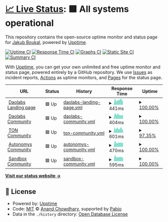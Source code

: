 # [📈 Live Status](https://SukiCZ.github.io/DAO-Upptime): <!--live status--> **🟩 All systems operational**

This repository contains the open-source uptime monitor and status page for [Jakub Boukal](suki.wtf), powered by [Upptime](https://github.com/upptime/upptime).

[![Uptime CI](https://github.com/SukiCZ/DAO-Upptime/workflows/Uptime%20CI/badge.svg)](https://github.com/SukiCZ/DAO-Upptime/actions?query=workflow%3A%22Uptime+CI%22)
[![Response Time CI](https://github.com/SukiCZ/DAO-Upptime/workflows/Response%20Time%20CI/badge.svg)](https://github.com/SukiCZ/DAO-Upptime/actions?query=workflow%3A%22Response+Time+CI%22)
[![Graphs CI](https://github.com/SukiCZ/DAO-Upptime/workflows/Graphs%20CI/badge.svg)](https://github.com/SukiCZ/DAO-Upptime/actions?query=workflow%3A%22Graphs+CI%22)
[![Static Site CI](https://github.com/SukiCZ/DAO-Upptime/workflows/Static%20Site%20CI/badge.svg)](https://github.com/SukiCZ/DAO-Upptime/actions?query=workflow%3A%22Static+Site+CI%22)
[![Summary CI](https://github.com/SukiCZ/DAO-Upptime/workflows/Summary%20CI/badge.svg)](https://github.com/SukiCZ/DAO-Upptime/actions?query=workflow%3A%22Summary+CI%22)

With [Upptime](https://upptime.js.org), you can get your own unlimited and free uptime monitor and status page, powered entirely by a GitHub repository. We use [Issues](https://github.com/SukiCZ/DAO-Upptime/issues) as incident reports, [Actions](https://github.com/SukiCZ/DAO-Upptime/actions) as uptime monitors, and [Pages](https://SukiCZ.github.io/DAO-Upptime) for the status page.

<!--start: status pages-->
<!-- This summary is generated by Upptime (https://github.com/upptime/upptime) -->
<!-- Do not edit this manually, your changes will be overwritten -->
<!-- prettier-ignore -->
| URL | Status | History | Response Time | Uptime |
| --- | ------ | ------- | ------------- | ------ |
| <img alt="" src="https://icons.duckduckgo.com/ip3/daolabs.com.ico" height="13"> [Daolabs Landing page](https://daolabs.com) | 🟩 Up | [daolabs-landing-page.yml](https://github.com/SukiCZ/DAO-Upptime/commits/HEAD/history/daolabs-landing-page.yml) | <details><summary><img alt="Response time graph" src="./graphs/daolabs-landing-page/response-time-week.png" height="20"> 441ms</summary><br><a href="https://SukiCZ.github.io/DAO-Upptime/history/daolabs-landing-page"><img alt="Response time 538" src="https://img.shields.io/endpoint?url=https%3A%2F%2Fraw.githubusercontent.com%2FSukiCZ%2FDAO-Upptime%2FHEAD%2Fapi%2Fdaolabs-landing-page%2Fresponse-time.json"></a><br><a href="https://SukiCZ.github.io/DAO-Upptime/history/daolabs-landing-page"><img alt="24-hour response time 607" src="https://img.shields.io/endpoint?url=https%3A%2F%2Fraw.githubusercontent.com%2FSukiCZ%2FDAO-Upptime%2FHEAD%2Fapi%2Fdaolabs-landing-page%2Fresponse-time-day.json"></a><br><a href="https://SukiCZ.github.io/DAO-Upptime/history/daolabs-landing-page"><img alt="7-day response time 441" src="https://img.shields.io/endpoint?url=https%3A%2F%2Fraw.githubusercontent.com%2FSukiCZ%2FDAO-Upptime%2FHEAD%2Fapi%2Fdaolabs-landing-page%2Fresponse-time-week.json"></a><br><a href="https://SukiCZ.github.io/DAO-Upptime/history/daolabs-landing-page"><img alt="30-day response time 575" src="https://img.shields.io/endpoint?url=https%3A%2F%2Fraw.githubusercontent.com%2FSukiCZ%2FDAO-Upptime%2FHEAD%2Fapi%2Fdaolabs-landing-page%2Fresponse-time-month.json"></a><br><a href="https://SukiCZ.github.io/DAO-Upptime/history/daolabs-landing-page"><img alt="1-year response time 538" src="https://img.shields.io/endpoint?url=https%3A%2F%2Fraw.githubusercontent.com%2FSukiCZ%2FDAO-Upptime%2FHEAD%2Fapi%2Fdaolabs-landing-page%2Fresponse-time-year.json"></a></details> | <details><summary><a href="https://SukiCZ.github.io/DAO-Upptime/history/daolabs-landing-page">100.00%</a></summary><a href="https://SukiCZ.github.io/DAO-Upptime/history/daolabs-landing-page"><img alt="All-time uptime 100.00%" src="https://img.shields.io/endpoint?url=https%3A%2F%2Fraw.githubusercontent.com%2FSukiCZ%2FDAO-Upptime%2FHEAD%2Fapi%2Fdaolabs-landing-page%2Fuptime.json"></a><br><a href="https://SukiCZ.github.io/DAO-Upptime/history/daolabs-landing-page"><img alt="24-hour uptime 100.00%" src="https://img.shields.io/endpoint?url=https%3A%2F%2Fraw.githubusercontent.com%2FSukiCZ%2FDAO-Upptime%2FHEAD%2Fapi%2Fdaolabs-landing-page%2Fuptime-day.json"></a><br><a href="https://SukiCZ.github.io/DAO-Upptime/history/daolabs-landing-page"><img alt="7-day uptime 100.00%" src="https://img.shields.io/endpoint?url=https%3A%2F%2Fraw.githubusercontent.com%2FSukiCZ%2FDAO-Upptime%2FHEAD%2Fapi%2Fdaolabs-landing-page%2Fuptime-week.json"></a><br><a href="https://SukiCZ.github.io/DAO-Upptime/history/daolabs-landing-page"><img alt="30-day uptime 100.00%" src="https://img.shields.io/endpoint?url=https%3A%2F%2Fraw.githubusercontent.com%2FSukiCZ%2FDAO-Upptime%2FHEAD%2Fapi%2Fdaolabs-landing-page%2Fuptime-month.json"></a><br><a href="https://SukiCZ.github.io/DAO-Upptime/history/daolabs-landing-page"><img alt="1-year uptime 100.00%" src="https://img.shields.io/endpoint?url=https%3A%2F%2Fraw.githubusercontent.com%2FSukiCZ%2FDAO-Upptime%2FHEAD%2Fapi%2Fdaolabs-landing-page%2Fuptime-year.json"></a></details>
| <img alt="" src="https://icons.duckduckgo.com/ip3/community.daolabs.com.ico" height="13"> [Daolabs Community](https://community.daolabs.com) | 🟩 Up | [daolabs-community.yml](https://github.com/SukiCZ/DAO-Upptime/commits/HEAD/history/daolabs-community.yml) | <details><summary><img alt="Response time graph" src="./graphs/daolabs-community/response-time-week.png" height="20"> 404ms</summary><br><a href="https://SukiCZ.github.io/DAO-Upptime/history/daolabs-community"><img alt="Response time 454" src="https://img.shields.io/endpoint?url=https%3A%2F%2Fraw.githubusercontent.com%2FSukiCZ%2FDAO-Upptime%2FHEAD%2Fapi%2Fdaolabs-community%2Fresponse-time.json"></a><br><a href="https://SukiCZ.github.io/DAO-Upptime/history/daolabs-community"><img alt="24-hour response time 586" src="https://img.shields.io/endpoint?url=https%3A%2F%2Fraw.githubusercontent.com%2FSukiCZ%2FDAO-Upptime%2FHEAD%2Fapi%2Fdaolabs-community%2Fresponse-time-day.json"></a><br><a href="https://SukiCZ.github.io/DAO-Upptime/history/daolabs-community"><img alt="7-day response time 404" src="https://img.shields.io/endpoint?url=https%3A%2F%2Fraw.githubusercontent.com%2FSukiCZ%2FDAO-Upptime%2FHEAD%2Fapi%2Fdaolabs-community%2Fresponse-time-week.json"></a><br><a href="https://SukiCZ.github.io/DAO-Upptime/history/daolabs-community"><img alt="30-day response time 471" src="https://img.shields.io/endpoint?url=https%3A%2F%2Fraw.githubusercontent.com%2FSukiCZ%2FDAO-Upptime%2FHEAD%2Fapi%2Fdaolabs-community%2Fresponse-time-month.json"></a><br><a href="https://SukiCZ.github.io/DAO-Upptime/history/daolabs-community"><img alt="1-year response time 454" src="https://img.shields.io/endpoint?url=https%3A%2F%2Fraw.githubusercontent.com%2FSukiCZ%2FDAO-Upptime%2FHEAD%2Fapi%2Fdaolabs-community%2Fresponse-time-year.json"></a></details> | <details><summary><a href="https://SukiCZ.github.io/DAO-Upptime/history/daolabs-community">100.00%</a></summary><a href="https://SukiCZ.github.io/DAO-Upptime/history/daolabs-community"><img alt="All-time uptime 100.00%" src="https://img.shields.io/endpoint?url=https%3A%2F%2Fraw.githubusercontent.com%2FSukiCZ%2FDAO-Upptime%2FHEAD%2Fapi%2Fdaolabs-community%2Fuptime.json"></a><br><a href="https://SukiCZ.github.io/DAO-Upptime/history/daolabs-community"><img alt="24-hour uptime 100.00%" src="https://img.shields.io/endpoint?url=https%3A%2F%2Fraw.githubusercontent.com%2FSukiCZ%2FDAO-Upptime%2FHEAD%2Fapi%2Fdaolabs-community%2Fuptime-day.json"></a><br><a href="https://SukiCZ.github.io/DAO-Upptime/history/daolabs-community"><img alt="7-day uptime 100.00%" src="https://img.shields.io/endpoint?url=https%3A%2F%2Fraw.githubusercontent.com%2FSukiCZ%2FDAO-Upptime%2FHEAD%2Fapi%2Fdaolabs-community%2Fuptime-week.json"></a><br><a href="https://SukiCZ.github.io/DAO-Upptime/history/daolabs-community"><img alt="30-day uptime 100.00%" src="https://img.shields.io/endpoint?url=https%3A%2F%2Fraw.githubusercontent.com%2FSukiCZ%2FDAO-Upptime%2FHEAD%2Fapi%2Fdaolabs-community%2Fuptime-month.json"></a><br><a href="https://SukiCZ.github.io/DAO-Upptime/history/daolabs-community"><img alt="1-year uptime 100.00%" src="https://img.shields.io/endpoint?url=https%3A%2F%2Fraw.githubusercontent.com%2FSukiCZ%2FDAO-Upptime%2FHEAD%2Fapi%2Fdaolabs-community%2Fuptime-year.json"></a></details>
| <img alt="" src="https://icons.duckduckgo.com/ip3/toncommunityhub.com.ico" height="13"> [TON Community](https://toncommunityhub.com) | 🟩 Up | [ton-community.yml](https://github.com/SukiCZ/DAO-Upptime/commits/HEAD/history/ton-community.yml) | <details><summary><img alt="Response time graph" src="./graphs/ton-community/response-time-week.png" height="20"> 601ms</summary><br><a href="https://SukiCZ.github.io/DAO-Upptime/history/ton-community"><img alt="Response time 655" src="https://img.shields.io/endpoint?url=https%3A%2F%2Fraw.githubusercontent.com%2FSukiCZ%2FDAO-Upptime%2FHEAD%2Fapi%2Fton-community%2Fresponse-time.json"></a><br><a href="https://SukiCZ.github.io/DAO-Upptime/history/ton-community"><img alt="24-hour response time 753" src="https://img.shields.io/endpoint?url=https%3A%2F%2Fraw.githubusercontent.com%2FSukiCZ%2FDAO-Upptime%2FHEAD%2Fapi%2Fton-community%2Fresponse-time-day.json"></a><br><a href="https://SukiCZ.github.io/DAO-Upptime/history/ton-community"><img alt="7-day response time 601" src="https://img.shields.io/endpoint?url=https%3A%2F%2Fraw.githubusercontent.com%2FSukiCZ%2FDAO-Upptime%2FHEAD%2Fapi%2Fton-community%2Fresponse-time-week.json"></a><br><a href="https://SukiCZ.github.io/DAO-Upptime/history/ton-community"><img alt="30-day response time 669" src="https://img.shields.io/endpoint?url=https%3A%2F%2Fraw.githubusercontent.com%2FSukiCZ%2FDAO-Upptime%2FHEAD%2Fapi%2Fton-community%2Fresponse-time-month.json"></a><br><a href="https://SukiCZ.github.io/DAO-Upptime/history/ton-community"><img alt="1-year response time 655" src="https://img.shields.io/endpoint?url=https%3A%2F%2Fraw.githubusercontent.com%2FSukiCZ%2FDAO-Upptime%2FHEAD%2Fapi%2Fton-community%2Fresponse-time-year.json"></a></details> | <details><summary><a href="https://SukiCZ.github.io/DAO-Upptime/history/ton-community">97.35%</a></summary><a href="https://SukiCZ.github.io/DAO-Upptime/history/ton-community"><img alt="All-time uptime 99.39%" src="https://img.shields.io/endpoint?url=https%3A%2F%2Fraw.githubusercontent.com%2FSukiCZ%2FDAO-Upptime%2FHEAD%2Fapi%2Fton-community%2Fuptime.json"></a><br><a href="https://SukiCZ.github.io/DAO-Upptime/history/ton-community"><img alt="24-hour uptime 100.00%" src="https://img.shields.io/endpoint?url=https%3A%2F%2Fraw.githubusercontent.com%2FSukiCZ%2FDAO-Upptime%2FHEAD%2Fapi%2Fton-community%2Fuptime-day.json"></a><br><a href="https://SukiCZ.github.io/DAO-Upptime/history/ton-community"><img alt="7-day uptime 97.35%" src="https://img.shields.io/endpoint?url=https%3A%2F%2Fraw.githubusercontent.com%2FSukiCZ%2FDAO-Upptime%2FHEAD%2Fapi%2Fton-community%2Fuptime-week.json"></a><br><a href="https://SukiCZ.github.io/DAO-Upptime/history/ton-community"><img alt="30-day uptime 99.25%" src="https://img.shields.io/endpoint?url=https%3A%2F%2Fraw.githubusercontent.com%2FSukiCZ%2FDAO-Upptime%2FHEAD%2Fapi%2Fton-community%2Fuptime-month.json"></a><br><a href="https://SukiCZ.github.io/DAO-Upptime/history/ton-community"><img alt="1-year uptime 99.39%" src="https://img.shields.io/endpoint?url=https%3A%2F%2Fraw.githubusercontent.com%2FSukiCZ%2FDAO-Upptime%2FHEAD%2Fapi%2Fton-community%2Fuptime-year.json"></a></details>
| <img alt="" src="https://icons.duckduckgo.com/ip3/community.autonomys.xyz.ico" height="13"> [Autonomys Community](https://community.autonomys.xyz) | 🟩 Up | [autonomys-community.yml](https://github.com/SukiCZ/DAO-Upptime/commits/HEAD/history/autonomys-community.yml) | <details><summary><img alt="Response time graph" src="./graphs/autonomys-community/response-time-week.png" height="20"> 470ms</summary><br><a href="https://SukiCZ.github.io/DAO-Upptime/history/autonomys-community"><img alt="Response time 526" src="https://img.shields.io/endpoint?url=https%3A%2F%2Fraw.githubusercontent.com%2FSukiCZ%2FDAO-Upptime%2FHEAD%2Fapi%2Fautonomys-community%2Fresponse-time.json"></a><br><a href="https://SukiCZ.github.io/DAO-Upptime/history/autonomys-community"><img alt="24-hour response time 696" src="https://img.shields.io/endpoint?url=https%3A%2F%2Fraw.githubusercontent.com%2FSukiCZ%2FDAO-Upptime%2FHEAD%2Fapi%2Fautonomys-community%2Fresponse-time-day.json"></a><br><a href="https://SukiCZ.github.io/DAO-Upptime/history/autonomys-community"><img alt="7-day response time 470" src="https://img.shields.io/endpoint?url=https%3A%2F%2Fraw.githubusercontent.com%2FSukiCZ%2FDAO-Upptime%2FHEAD%2Fapi%2Fautonomys-community%2Fresponse-time-week.json"></a><br><a href="https://SukiCZ.github.io/DAO-Upptime/history/autonomys-community"><img alt="30-day response time 542" src="https://img.shields.io/endpoint?url=https%3A%2F%2Fraw.githubusercontent.com%2FSukiCZ%2FDAO-Upptime%2FHEAD%2Fapi%2Fautonomys-community%2Fresponse-time-month.json"></a><br><a href="https://SukiCZ.github.io/DAO-Upptime/history/autonomys-community"><img alt="1-year response time 526" src="https://img.shields.io/endpoint?url=https%3A%2F%2Fraw.githubusercontent.com%2FSukiCZ%2FDAO-Upptime%2FHEAD%2Fapi%2Fautonomys-community%2Fresponse-time-year.json"></a></details> | <details><summary><a href="https://SukiCZ.github.io/DAO-Upptime/history/autonomys-community">100.00%</a></summary><a href="https://SukiCZ.github.io/DAO-Upptime/history/autonomys-community"><img alt="All-time uptime 99.90%" src="https://img.shields.io/endpoint?url=https%3A%2F%2Fraw.githubusercontent.com%2FSukiCZ%2FDAO-Upptime%2FHEAD%2Fapi%2Fautonomys-community%2Fuptime.json"></a><br><a href="https://SukiCZ.github.io/DAO-Upptime/history/autonomys-community"><img alt="24-hour uptime 100.00%" src="https://img.shields.io/endpoint?url=https%3A%2F%2Fraw.githubusercontent.com%2FSukiCZ%2FDAO-Upptime%2FHEAD%2Fapi%2Fautonomys-community%2Fuptime-day.json"></a><br><a href="https://SukiCZ.github.io/DAO-Upptime/history/autonomys-community"><img alt="7-day uptime 100.00%" src="https://img.shields.io/endpoint?url=https%3A%2F%2Fraw.githubusercontent.com%2FSukiCZ%2FDAO-Upptime%2FHEAD%2Fapi%2Fautonomys-community%2Fuptime-week.json"></a><br><a href="https://SukiCZ.github.io/DAO-Upptime/history/autonomys-community"><img alt="30-day uptime 99.87%" src="https://img.shields.io/endpoint?url=https%3A%2F%2Fraw.githubusercontent.com%2FSukiCZ%2FDAO-Upptime%2FHEAD%2Fapi%2Fautonomys-community%2Fuptime-month.json"></a><br><a href="https://SukiCZ.github.io/DAO-Upptime/history/autonomys-community"><img alt="1-year uptime 99.90%" src="https://img.shields.io/endpoint?url=https%3A%2F%2Fraw.githubusercontent.com%2FSukiCZ%2FDAO-Upptime%2FHEAD%2Fapi%2Fautonomys-community%2Fuptime-year.json"></a></details>
| <img alt="" src="https://icons.duckduckgo.com/ip3/daolabs.socialminingjobs.com.ico" height="13"> [Sandbox Community](https://daolabs.socialminingjobs.com) | 🟩 Up | [sandbox-community.yml](https://github.com/SukiCZ/DAO-Upptime/commits/HEAD/history/sandbox-community.yml) | <details><summary><img alt="Response time graph" src="./graphs/sandbox-community/response-time-week.png" height="20"> 595ms</summary><br><a href="https://SukiCZ.github.io/DAO-Upptime/history/sandbox-community"><img alt="Response time 656" src="https://img.shields.io/endpoint?url=https%3A%2F%2Fraw.githubusercontent.com%2FSukiCZ%2FDAO-Upptime%2FHEAD%2Fapi%2Fsandbox-community%2Fresponse-time.json"></a><br><a href="https://SukiCZ.github.io/DAO-Upptime/history/sandbox-community"><img alt="24-hour response time 820" src="https://img.shields.io/endpoint?url=https%3A%2F%2Fraw.githubusercontent.com%2FSukiCZ%2FDAO-Upptime%2FHEAD%2Fapi%2Fsandbox-community%2Fresponse-time-day.json"></a><br><a href="https://SukiCZ.github.io/DAO-Upptime/history/sandbox-community"><img alt="7-day response time 595" src="https://img.shields.io/endpoint?url=https%3A%2F%2Fraw.githubusercontent.com%2FSukiCZ%2FDAO-Upptime%2FHEAD%2Fapi%2Fsandbox-community%2Fresponse-time-week.json"></a><br><a href="https://SukiCZ.github.io/DAO-Upptime/history/sandbox-community"><img alt="30-day response time 679" src="https://img.shields.io/endpoint?url=https%3A%2F%2Fraw.githubusercontent.com%2FSukiCZ%2FDAO-Upptime%2FHEAD%2Fapi%2Fsandbox-community%2Fresponse-time-month.json"></a><br><a href="https://SukiCZ.github.io/DAO-Upptime/history/sandbox-community"><img alt="1-year response time 656" src="https://img.shields.io/endpoint?url=https%3A%2F%2Fraw.githubusercontent.com%2FSukiCZ%2FDAO-Upptime%2FHEAD%2Fapi%2Fsandbox-community%2Fresponse-time-year.json"></a></details> | <details><summary><a href="https://SukiCZ.github.io/DAO-Upptime/history/sandbox-community">100.00%</a></summary><a href="https://SukiCZ.github.io/DAO-Upptime/history/sandbox-community"><img alt="All-time uptime 100.00%" src="https://img.shields.io/endpoint?url=https%3A%2F%2Fraw.githubusercontent.com%2FSukiCZ%2FDAO-Upptime%2FHEAD%2Fapi%2Fsandbox-community%2Fuptime.json"></a><br><a href="https://SukiCZ.github.io/DAO-Upptime/history/sandbox-community"><img alt="24-hour uptime 100.00%" src="https://img.shields.io/endpoint?url=https%3A%2F%2Fraw.githubusercontent.com%2FSukiCZ%2FDAO-Upptime%2FHEAD%2Fapi%2Fsandbox-community%2Fuptime-day.json"></a><br><a href="https://SukiCZ.github.io/DAO-Upptime/history/sandbox-community"><img alt="7-day uptime 100.00%" src="https://img.shields.io/endpoint?url=https%3A%2F%2Fraw.githubusercontent.com%2FSukiCZ%2FDAO-Upptime%2FHEAD%2Fapi%2Fsandbox-community%2Fuptime-week.json"></a><br><a href="https://SukiCZ.github.io/DAO-Upptime/history/sandbox-community"><img alt="30-day uptime 100.00%" src="https://img.shields.io/endpoint?url=https%3A%2F%2Fraw.githubusercontent.com%2FSukiCZ%2FDAO-Upptime%2FHEAD%2Fapi%2Fsandbox-community%2Fuptime-month.json"></a><br><a href="https://SukiCZ.github.io/DAO-Upptime/history/sandbox-community"><img alt="1-year uptime 100.00%" src="https://img.shields.io/endpoint?url=https%3A%2F%2Fraw.githubusercontent.com%2FSukiCZ%2FDAO-Upptime%2FHEAD%2Fapi%2Fsandbox-community%2Fuptime-year.json"></a></details>

<!--end: status pages-->

[**Visit our status website →**](https://SukiCZ.github.io/DAO-Upptime)

## 📄 License

- Powered by: [Upptime](https://github.com/upptime/upptime)
- Code: [MIT](./LICENSE) © [Anand Chowdhary](https://anandchowdhary.com), supported by [Pabio](https://pabio.com)
- Data in the `./history` directory: [Open Database License](https://opendatacommons.org/licenses/odbl/1-0/)
